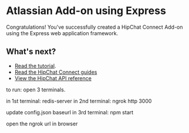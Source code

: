 # Atlassian Add-on using Express

Congratulations! You've successfully created a HipChat Connect Add-on using the Express web application framework.

## What's next?

* [Read the tutorial](https://developer.atlassian.com/hipchat/tutorials/getting-started-with-atlassian-connect-express-node-js).
* [Read the HipChat Connect guides](https://developer.atlassian.com/hipchat/guide)
* [View the HipChat API reference](https://www.hipchat.com/docs/apiv2)

to run:
open 3 terminals.

in 1st terminal: redis-server
in 2nd terminal: ngrok http 3000

update config.json baseurl
in 3rd terminal: npm start

open the ngrok url in browser
